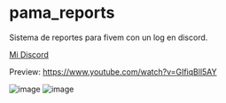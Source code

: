 # pama_reports
Sistema de reportes para fivem con un log en discord.

[Mi Discord](https://discord.gg/FC6fkmrpuZ)

Preview: https://www.youtube.com/watch?v=GIfiqBll5AY


![image](https://user-images.githubusercontent.com/71187049/147889057-7a711634-ba31-45f5-99f5-058ee7c219f7.png)
![image](https://user-images.githubusercontent.com/71187049/147889065-9cf957d2-706a-4bcc-8481-007e3b406b27.png)
